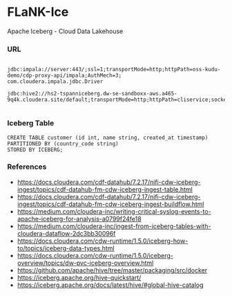 # FLaNK-Ice
Apache Iceberg - Cloud Data Lakehouse


### URL

````

jdbc:impala://server:443/;ssl=1;transportMode=http;httpPath=oss-kudu-demo/cdp-proxy-api/impala;AuthMech=3;
com.cloudera.impala.jdbc.Driver

jdbc:hive2://hs2-tspanniceberg.dw-se-sandboxx-aws.a465-9q4k.cloudera.site/default;transportMode=http;httpPath=cliservice;socketTimeout=60;ssl=true;auth=browser;


````

### Iceberg Table

````
CREATE TABLE customer (id int, name string, created_at timestamp)
PARTITIONED BY (country_code string)
STORED BY ICEBERG;

````

### References

* https://docs.cloudera.com/cdf-datahub/7.2.17/nifi-cdw-iceberg-ingest/topics/cdf-datahub-fm-cdw-iceberg-ingest-table.html
* https://docs.cloudera.com/cdf-datahub/7.2.17/nifi-cdw-iceberg-ingest/topics/cdf-datahub-fm-cdw-iceberg-ingest-buildflow.html
* https://medium.com/cloudera-inc/writing-critical-syslog-events-to-apache-iceberg-for-analysis-a0799f24fe18
* https://medium.com/cloudera-inc/ingest-from-iceberg-tables-with-cloudera-dataflow-2dc3bb30096f
* https://docs.cloudera.com/cdw-runtime/1.5.0/iceberg-how-to/topics/iceberg-data-types.html
* https://docs.cloudera.com/cdw-runtime/1.5.0/iceberg-overview/topics/dw-pvc-iceberg-overview.html
* https://github.com/apache/hive/tree/master/packaging/src/docker
* https://iceberg.apache.org/hive-quickstart/
* https://iceberg.apache.org/docs/latest/hive/#global-hive-catalog
